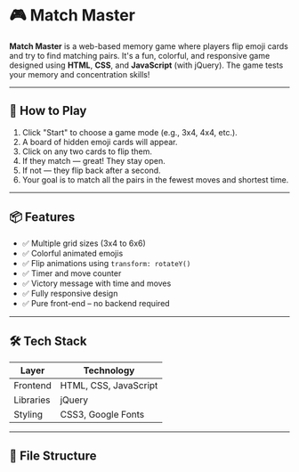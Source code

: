 # 🎮 Match Master

**Match Master** is a web-based memory game where players flip emoji cards and try to find matching pairs. It's a fun, colorful, and responsive game designed using **HTML**, **CSS**, and **JavaScript** (with jQuery). The game tests your memory and concentration skills!

---

## 🧠 How to Play

1. Click "Start" to choose a game mode (e.g., 3x4, 4x4, etc.).
2. A board of hidden emoji cards will appear.
3. Click on any two cards to flip them.
4. If they match — great! They stay open.
5. If not — they flip back after a second.
6. Your goal is to match all the pairs in the fewest moves and shortest time.

---

## 📦 Features

- ✅ Multiple grid sizes (3x4 to 6x6)
- ✅ Colorful animated emojis
- ✅ Flip animations using `transform: rotateY()`
- ✅ Timer and move counter
- ✅ Victory message with time and moves
- ✅ Fully responsive design
- ✅ Pure front-end – no backend required

---

## 🛠️ Tech Stack

| Layer     | Technology         |
|-----------|--------------------|
| Frontend  | HTML, CSS, JavaScript |
| Libraries | jQuery             |
| Styling   | CSS3, Google Fonts |

---

## 📁 File Structure

